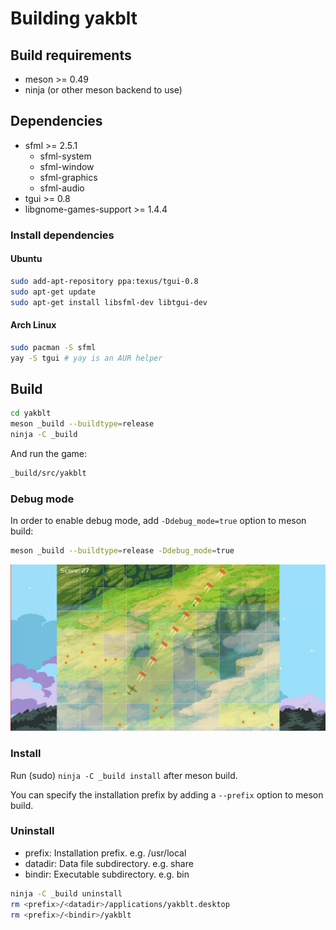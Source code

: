 # Building yakblt

## Build requirements

- meson >= 0.49
- ninja (or other meson backend to use)

## Dependencies

- sfml >= 2.5.1
	- sfml-system
	- sfml-window
	- sfml-graphics
	- sfml-audio
- tgui >= 0.8
- libgnome-games-support >= 1.4.4

### Install dependencies

#### Ubuntu

```sh
sudo add-apt-repository ppa:texus/tgui-0.8
sudo apt-get update
sudo apt-get install libsfml-dev libtgui-dev
```

#### Arch Linux

```sh
sudo pacman -S sfml
yay -S tgui # yay is an AUR helper
```

## Build

```sh
cd yakblt
meson _build --buildtype=release
ninja -C _build
```

And run the game:

```sh
_build/src/yakblt
```

### Debug mode

In order to enable debug mode, add `-Ddebug_mode=true` option to meson build:

```sh
meson _build --buildtype=release -Ddebug_mode=true
```

![Debug mode](debug.jpg)

### Install

Run (sudo) `ninja -C _build install` after meson build.

You can specify the installation prefix by adding a `--prefix` option to meson
build.

### Uninstall

- prefix: Installation prefix. e.g. /usr/local
- datadir: Data file subdirectory. e.g. share
- bindir: Executable subdirectory. e.g. bin

```sh
ninja -C _build uninstall
rm <prefix>/<datadir>/applications/yakblt.desktop
rm <prefix>/<bindir>/yakblt
```
